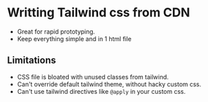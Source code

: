 # Writting Tailwind css from CDN

- Great for rapid prototyping.
- Keep everything simple and in 1 html file

## Limitations

- CSS file is bloated with unused classes from tailwind.
- Can't override default tailwind theme, without hacky custom css.
- Can't use tailwind directives like `@apply` in your custom css.
